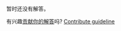 
暂时还没有解答。

有兴趣[贡献你的解答](https://github.com/BFEdev/BFE.dev-solutions/blob/main/problem/binary-tree-vertical-traversal_zh.md)吗? [Contribute guideline](https://github.com/BFEdev/BFE.dev-solutions#how-to-contribute)

